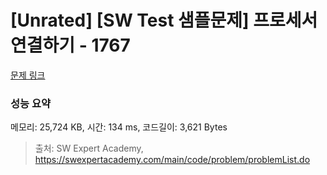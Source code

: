 # [Unrated] [SW Test 샘플문제] 프로세서 연결하기 - 1767 

[문제 링크](https://swexpertacademy.com/main/code/problem/problemDetail.do?contestProbId=AV4suNtaXFEDFAUf) 

### 성능 요약

메모리: 25,724 KB, 시간: 134 ms, 코드길이: 3,621 Bytes



> 출처: SW Expert Academy, https://swexpertacademy.com/main/code/problem/problemList.do